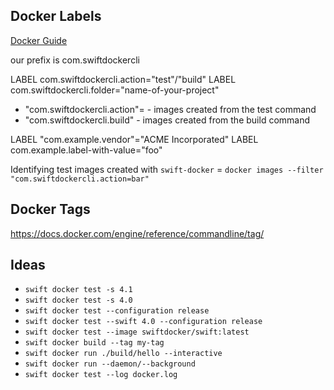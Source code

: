 ## Docker Labels

[Docker Guide](https://docs.docker.com/config/labels-custom-metadata/)

our prefix is com.swiftdockercli

LABEL com.swiftdockercli.action="test"/"build"
LABEL com.swiftdockercli.folder="name-of-your-project"
* "com.swiftdockercli.action"= - images created from the test command
* "com.swiftdockercli.build" - images created from the build command

LABEL "com.example.vendor"="ACME Incorporated"
LABEL com.example.label-with-value="foo"

Identifying test images created with `swift-docker` = `docker images --filter "com.swiftdockercli.action=bar"`

## Docker Tags

https://docs.docker.com/engine/reference/commandline/tag/

## Ideas

* `swift docker test -s 4.1`
* `swift docker test -s 4.0`
* `swift docker test --configuration release`
* `swift docker test --swift 4.0 --configuration release`
* `swift docker test --image swiftdocker/swift:latest`
* `swift docker build --tag my-tag`
* `swift docker run ./build/hello --interactive`
* `swift docker run --daemon/--background`
* `swift docker test --log docker.log`
